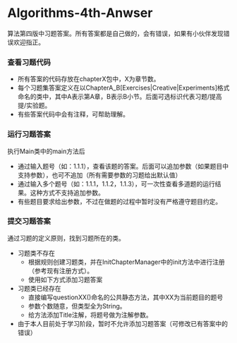# Algorithms-4th-Anwser
算法第四版中习题答案。所有答案都是自己做的，会有错误，如果有小伙伴发现错误欢迎指正。

### 查看习题代码
- 所有答案的代码存放在chapterX包中，X为章节数。
- 每个习题集答案定义在以ChapterA_B[Exercises|Creative|Experiments]格式命名的类中，其中A表示第A章，B表示B小节。后面可选标识代表习题/提高提/实验题。
- 有些答案代码中会有注释，可帮助理解。

### 运行习题答案
执行Main类中的main方法后
- 通过输入题号（如：1.1.1），查看该题的答案。后面可以追加参数（如果题目中支持参数），也可不追加（所有需要参数的习题给出默认值）
- 通过输入多个题号（如：1.1.1，1.1.2，1.1.3），可一次性查看多道题的运行结果。这种方式不支持追加参数。
- 有些题目要求给出参数，不过在做题的过程中暂时没有严格遵守题目约定。

### 提交习题答案
通过习题的定义原则，找到习题所在的类。
- 习题类不存在
	- 根据规则创建习题类，并在InitChapterManager中的init方法中进行注册（参考现有注册方式）。
	- 使用如下方式添加习题答案
- 习题类已经存在
	- 直接编写questionXX()命名的公共静态方法，其中XX为当前题目的题号
	- 参数个数随意，但类型全为String。
	- 给方法添加Title注解，将题号做为注解参数。
- 由于本人目前处于学习阶段，暂时不允许添加习题答案（可修改已有答案中的错误）
